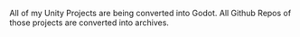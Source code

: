 All of my Unity Projects are being converted into Godot. All Github Repos of those projects are converted into archives.
